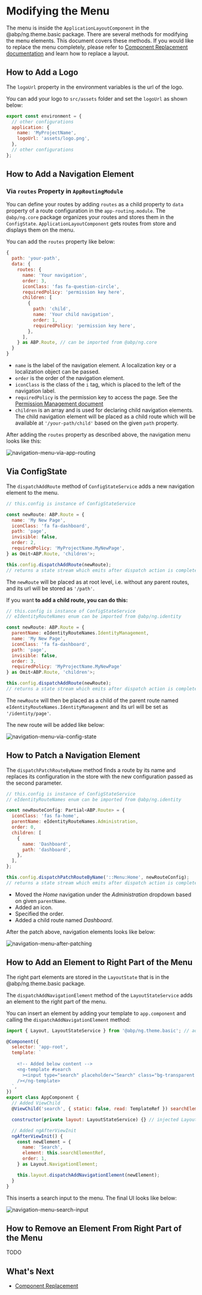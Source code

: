 # Modifying the Menu

The menu is inside the `ApplicationLayoutComponent` in the @abp/ng.theme.basic package. There are several methods for modifying the menu elements. This document covers these methods. If you would like to replace the menu completely, please refer to [Component Replacement documentation](./Component-Replacement.md) and learn how to replace a layout.


<!-- TODO: Replace layout replacement document with component replacement. Layout replacement document will be created.-->


## How to Add a Logo

The `logoUrl` property in the environment variables is the url of the logo. 

You can add your logo to `src/assets` folder and set the `logoUrl` as shown below:

```js
export const environment = {
  // other configurations
  application: {
    name: 'MyProjectName',
    logoUrl: 'assets/logo.png',
  },
  // other configurations
};
```

## How to Add a Navigation Element

### Via `routes` Property in `AppRoutingModule`

You can define your routes by adding `routes` as a child property to `data` property of a route configuration in the `app-routing.module`. The `@abp/ng.core` package organizes your routes and stores them in the `ConfigState`. `ApplicationLayoutComponent` gets routes from store and displays them on the menu.

You can add the `routes` property like below:

```js
{
  path: 'your-path',
  data: {
    routes: {
      name: 'Your navigation',
      order: 3,
      iconClass: 'fas fa-question-circle',
      requiredPolicy: 'permission key here',
      children: [
        {
          path: 'child',
          name: 'Your child navigation',
          order: 1,
          requiredPolicy: 'permission key here',
        },
      ],
    } as ABP.Route, // can be imported from @abp/ng.core
  }
}
```

- `name` is the label of the navigation element. A localization key or a localization object can be passed.
- `order` is the order of the navigation element.
- `iconClass` is the class of the `i` tag, which is placed to the left of the navigation label.
- `requiredPolicy` is the permission key to access the page. See the [Permission Management document](./Permission-Management.md)
- `children` is an array and is used for declaring child navigation elements. The child navigation element will be placed as a child route which will be available at `'/your-path/child'` based on the given `path` property.

After adding the `routes` property as described above, the navigation menu looks like this:

![navigation-menu-via-app-routing](./images/navigation-menu-via-app-routing.png)

## Via ConfigState

The `dispatchAddRoute` method of `ConfigStateService` adds a new navigation element to the menu.

```js
// this.config is instance of ConfigStateService

const newRoute: ABP.Route = {
  name: 'My New Page',
  iconClass: 'fa fa-dashboard',
  path: 'page',
  invisible: false,
  order: 2,
  requiredPolicy: 'MyProjectName.MyNewPage',
} as Omit<ABP.Route, 'children'>;

this.config.dispatchAddRoute(newRoute);
// returns a state stream which emits after dispatch action is complete
```

The `newRoute` will be placed as at root level, i.e. without any parent routes, and its url will be stored as `'/path'`.

If you want **to add a child route, you can do this:**

```js
// this.config is instance of ConfigStateService
// eIdentityRouteNames enum can be imported from @abp/ng.identity

const newRoute: ABP.Route = {
  parentName: eIdentityRouteNames.IdentityManagement,
  name: 'My New Page',
  iconClass: 'fa fa-dashboard',
  path: 'page',
  invisible: false,
  order: 3,
  requiredPolicy: 'MyProjectName.MyNewPage'
} as Omit<ABP.Route, 'children'>;

this.config.dispatchAddRoute(newRoute);
// returns a state stream which emits after dispatch action is complete
```

The `newRoute` will then be placed as a child of the parent route named `eIdentityRouteNames.IdentityManagement` and its url will be set as `'/identity/page'`.

The new route will be added like below:

![navigation-menu-via-config-state](./images/navigation-menu-via-config-state.png)

## How to Patch a Navigation Element

The `dispatchPatchRouteByName` method finds a route by its name and replaces its configuration in the store with the new configuration passed as the second parameter.

```js
// this.config is instance of ConfigStateService
// eIdentityRouteNames enum can be imported from @abp/ng.identity

const newRouteConfig: Partial<ABP.Route> = {
  iconClass: 'fas fa-home',
  parentName: eIdentityRouteNames.Administration,
  order: 0,
  children: [
    {
      name: 'Dashboard',
      path: 'dashboard',
    },
  ],
};

this.config.dispatchPatchRouteByName('::Menu:Home', newRouteConfig);
// returns a state stream which emits after dispatch action is complete
```

* Moved the _Home_ navigation under the _Administration_ dropdown based on given `parentName`.
* Added an icon.
* Specified the order.
* Added a child route named _Dashboard_.

After the patch above, navigation elements looks like below:

![navigation-menu-after-patching](./images/navigation-menu-after-patching.png)


## How to Add an Element to Right Part of the Menu

The right part elements are stored in the `LayoutState` that is in the @abp/ng.theme.basic package.

The `dispatchAddNavigationElement` method of the `LayoutStateService` adds an element to the right part of the menu. 

You can insert an element by adding your template to `app.component` and calling the `dispatchAddNavigationElement` method:

```js
import { Layout, LayoutStateService } from '@abp/ng.theme.basic'; // added this line

@Component({
  selector: 'app-root',
  template: `
  
    <!-- Added below content -->
    <ng-template #search
      ><input type="search" placeholder="Search" class="bg-transparent border-0"
    /></ng-template>
  `,
})
export class AppComponent {
  // Added ViewChild
  @ViewChild('search', { static: false, read: TemplateRef }) searchElementRef: TemplateRef<any>;

  constructor(private layout: LayoutStateService) {} // injected LayoutStateService

  // Added ngAfterViewInit
  ngAfterViewInit() {
    const newElement = {
      name: 'Search',
      element: this.searchElementRef,
      order: 1,
    } as Layout.NavigationElement;

    this.layout.dispatchAddNavigationElement(newElement);
  }
}
```

This inserts a search input to the menu. The final UI looks like below:

![navigation-menu-search-input](./images/navigation-menu-search-input.png)

## How to Remove an Element From Right Part of the Menu

TODO


## What's Next

* [Component Replacement](./Component-Replacement.md)
